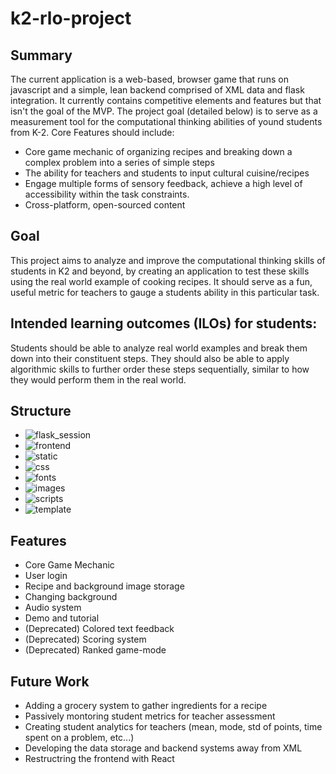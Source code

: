 # k2-rlo-project
## Summary
The current application is a web-based, browser game that runs on javascript and a simple, lean backend comprised of XML data and flask integration. It currently contains competitive elements and features but that isn't the goal of the MVP. The project goal (detailed below) is to serve as a measurement tool for the computational thinking abilities of yound students from K-2.
Core Features should include:
 - Core game mechanic of organizing recipes and breaking down a complex problem into a series of simple steps
 - The ability for teachers and students to input cultural cuisine/recipes
 - Engage multiple forms of sensory feedback, achieve a high level of accessibility within the task constraints.
 - Cross-platform, open-sourced content
## Goal
This project aims to analyze and improve the computational thinking skills of students in K2 and beyond, by creating an application to test these skills using the real world example of cooking recipes. It should serve as a fun, useful metric for teachers to gauge a students ability in this particular task.
## Intended learning outcomes (ILOs) for students:
Students should be able to analyze real world examples and break them down into their constituent steps. They should also be able to apply algorithmic skills to further order these steps sequentially, similar to how they would perform them in the real world.
## Structure
 * ![flask_session](https://github.com/amanmalali/k2-rlo-project/tree/main/flask_session)
 * ![frontend](https://github.com/amanmalali/k2-rlo-project/tree/main/frontend)
  * ![static](https://github.com/amanmalali/k2-rlo-project/tree/main/frontend/static)
 * ![css](https://github.com/amanmalali/k2-rlo-project/tree/main/frontend/static/css)
 * ![fonts](https://github.com/amanmalali/k2-rlo-project/tree/main/frontend/static/css/fonts)
 * ![images](https://github.com/amanmalali/k2-rlo-project/tree/main/frontend/static/images)
 * ![scripts](https://github.com/amanmalali/k2-rlo-project/tree/main/frontend/static/scripts)
  * ![template](https://github.com/amanmalali/k2-rlo-project/tree/main/frontend/template)
## Features
 * Core Game Mechanic
 * User login
 * Recipe and background image storage
 * Changing background
 * Audio system
 * Demo and tutorial
 * (Deprecated) Colored text feedback
 * (Deprecated) Scoring system
 * (Deprecated) Ranked game-mode
## Future Work
 * Adding a grocery system to gather ingredients for a recipe
 * Passively montoring student metrics for teacher assessment
 * Creating student analytics for teachers (mean, mode, std of points, time spent on a problem, etc...)
 * Developing the data storage and backend systems away from XML
 * Restructring the frontend with React

